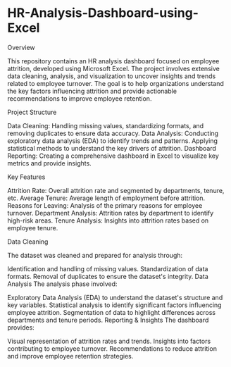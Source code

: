 # HR-Analysis-Dashboard-using-Excel

Overview

This repository contains an HR analysis dashboard focused on employee attrition, developed using Microsoft Excel. The project involves extensive data cleaning, analysis, and visualization to uncover insights and trends related to employee turnover. The goal is to help organizations understand the key factors influencing attrition and provide actionable recommendations to improve employee retention.


Project Structure

Data Cleaning: Handling missing values, standardizing formats, and removing duplicates to ensure data accuracy.
Data Analysis: Conducting exploratory data analysis (EDA) to identify trends and patterns. Applying statistical methods to understand the key drivers of attrition.
Dashboard Reporting: Creating a comprehensive dashboard in Excel to visualize key metrics and provide insights.

Key Features

Attrition Rate: Overall attrition rate and segmented by departments, tenure, etc.
Average Tenure: Average length of employment before attrition.
Reasons for Leaving: Analysis of the primary reasons for employee turnover.
Department Analysis: Attrition rates by department to identify high-risk areas.
Tenure Analysis: Insights into attrition rates based on employee tenure.

Data Cleaning

The dataset was cleaned and prepared for analysis through:

Identification and handling of missing values.
Standardization of data formats.
Removal of duplicates to ensure the dataset's integrity.
Data Analysis
The analysis phase involved:

Exploratory Data Analysis (EDA) to understand the dataset's structure and key variables.
Statistical analysis to identify significant factors influencing employee attrition.
Segmentation of data to highlight differences across departments and tenure periods.
Reporting & Insights
The dashboard provides:

Visual representation of attrition rates and trends.
Insights into factors contributing to employee turnover.
Recommendations to reduce attrition and improve employee retention strategies.
